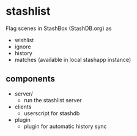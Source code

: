 # stashlist
Flag scenes in StashBox (StashDB.org) as
- wishlist
- ignore
- history
- matches (available in local stashapp instance)

## components
- server/
  - run the stashlist server
- clients
  - userscript for stashdb
- plugin
  - plugin for automatic history sync